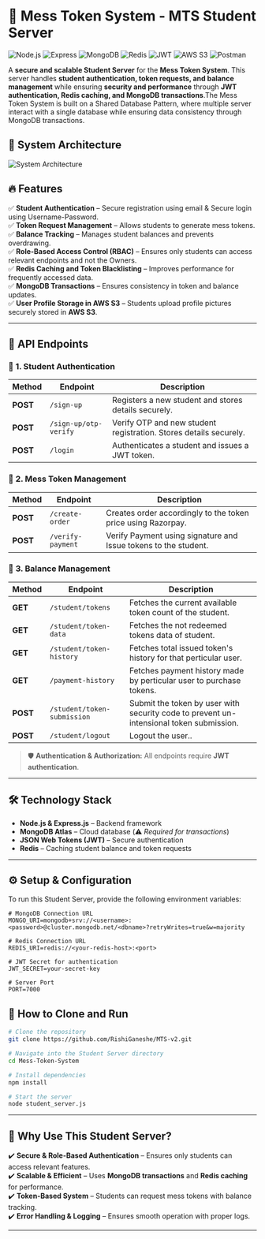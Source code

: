 # 🚀 Mess Token System - MTS Student Server  

![Node.js](https://img.shields.io/badge/Node.js-339933?style=for-the-badge&logo=node-dot-js&logoColor=white)
![Express](https://img.shields.io/badge/Express-000000?style=for-the-badge&logo=express&logoColor=white)
![MongoDB](https://img.shields.io/badge/MongoDB-47A248?style=for-the-badge&logo=mongodb&logoColor=white)
![Redis](https://img.shields.io/badge/Redis-DC382D?style=for-the-badge&logo=redis&logoColor=white)
![JWT](https://img.shields.io/badge/JWT-black?style=for-the-badge&logo=json-web-tokens&logoColor=white)
![AWS S3](https://img.shields.io/badge/AWS_S3-FF9900?style=for-the-badge&logo=amazon-aws&logoColor=white)
![Postman](https://img.shields.io/badge/Postman-FF6C37?style=for-the-badge&logo=postman&logoColor=white)  


A **secure and scalable Student Server** for the **Mess Token System**. This server handles **student authentication, token requests, and balance management** while ensuring **security and performance** through **JWT authentication, Redis caching, and MongoDB transactions**.The Mess Token System is built on a Shared Database Pattern, where multiple server interact with a single database while ensuring data consistency through MongoDB transactions.

## 📌 System Architecture

![System Architecture](https://drive.google.com/uc?export=view&id=15ZqTNhEHkiiZdwKPFCfmaW_rN4zaC9-J)

## 🔥 Features  

✅ **Student Authentication** –  Secure registration using email & Secure login using Username-Password.  
✅ **Token Request Management** – Allows students to generate mess tokens.  
✅ **Balance Tracking** – Manages student balances and prevents overdrawing.  
✅ **Role-Based Access Control (RBAC)** – Ensures only students can access relevant endpoints and not the Owners.  
✅ **Redis Caching and Token Blacklisting** – Improves performance for frequently accessed data.  
✅ **MongoDB Transactions** – Ensures consistency in token and balance updates.  
✅ **User Profile Storage in AWS S3** – Students upload profile pictures securely stored in **AWS S3**.  

---

## 📌 API Endpoints

### 🔹 **1. Student Authentication**
| Method | Endpoint | Description |
|--------|---------|-------------|
| **POST** | `/sign-up` | Registers a new student and stores details securely. |
| **POST** | `/sign-up/otp-verify` | Verify OTP and new student registration. Stores details securely. |
| **POST** | `/login` | Authenticates a student and issues a JWT token. |

### 🔹 **2. Mess Token Management**
| Method | Endpoint | Description |
|--------|---------|-------------|
| **POST** | `/create-order` | Creates order accordingly to the token price using Razorpay. |
| **POST** | `/verify-payment` | Verify Payment using signature and Issue tokens to the student. |

### 🔹 **3. Balance Management**
| Method | Endpoint | Description |
|--------|---------|-------------|
| **GET** | `/student/tokens` | Fetches the current available token count of the student. |
| **GET** | `/student/token-data` | Fetches the not redeemed tokens data of student. |
| **GET** | `/student/token-history` | Fetches total issued token's history for that perticular user.|
| **GET** | `/payment-history` | Fetches payment history made by perticular user to purchase tokens.|
| **POST** | `/student/token-submission` | Submit the token by user with security code to prevent un-intensional token submission. |
| **POST** | `/student/logout` | Logout the user.. |

> 🛡 **Authentication & Authorization:** All endpoints require **JWT authentication**.

---

## 🛠️ Technology Stack  

- **Node.js & Express.js** – Backend framework  
- **MongoDB Atlas** – Cloud database (⚠️ *Required for transactions*)  
- **JSON Web Tokens (JWT)** – Secure authentication  
- **Redis** – Caching student balance and token requests  

---

## ⚙️ Setup & Configuration  
To run this Student Server, provide the following environment variables:  

```env
# MongoDB Connection URL
MONGO_URI=mongodb+srv://<username>:<password>@cluster.mongodb.net/<dbname>?retryWrites=true&w=majority

# Redis Connection URL
REDIS_URI=redis://<your-redis-host>:<port>

# JWT Secret for authentication
JWT_SECRET=your-secret-key

# Server Port
PORT=7000
```

## 🚀 How to Clone and Run  

```sh
# Clone the repository
git clone https://github.com/RishiGaneshe/MTS-v2.git

# Navigate into the Student Server directory
cd Mess-Token-System

# Install dependencies
npm install

# Start the server
node student_server.js 
```

---

## 📌 Why Use This Student Server?  

✔️ **Secure & Role-Based Authentication** – Ensures only students can access relevant features.  
✔️ **Scalable & Efficient** – Uses **MongoDB transactions** and **Redis caching** for performance.  
✔️ **Token-Based System** – Students can request mess tokens with balance tracking.  
✔️ **Error Handling & Logging** – Ensures smooth operation with proper logs.  

---

